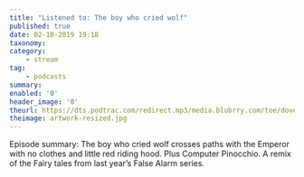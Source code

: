 ```yaml
---
title: "Listened to: The boy who cried wolf"
published: true
date: 02-10-2019 19:18
taxonomy:
category:
	- stream
tag:
	- podcasts
summary:
enabled: '0'
header_image: '0'
theurl: https://dts.podtrac.com/redirect.mp3/media.blubrry.com/toe/dovetail.prxu.org/toe/3b7b022e-fe09-4ee1-896d-a1a3f830e1dd/Episode_137_boygirlwolf.mp3
theimage: artwork-resized.jpg
--- 
```

Episode summary: The boy who cried wolf crosses paths with the Emperor with no clothes and little red riding hood. Plus Computer Pinocchio. A remix of the Fairy tales from last year’s False Alarm series.
